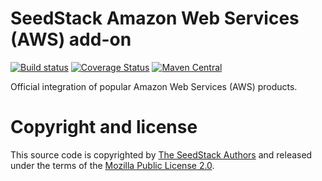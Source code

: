 # SeedStack Amazon Web Services (AWS) add-on

[![Build status](https://travis-ci.org/seedstack/aws-addon.svg?branch=master)](https://travis-ci.org/seedstack/aws-addon) [![Coverage Status](https://coveralls.io/repos/seedstack/aws-addon/badge.svg?branch=master)](https://coveralls.io/r/seedstack/aws-addon?branch=master) [![Maven Central](https://maven-badges.herokuapp.com/maven-central/org.seedstack.addons.aws/aws/badge.svg?style=flat)](https://maven-badges.herokuapp.com/maven-central/org.seedstack.addons.aws/aws)

Official integration of popular Amazon Web Services (AWS) products.

# Copyright and license

This source code is copyrighted by [The SeedStack Authors](https://github.com/seedstack/seedstack/blob/master/AUTHORS) and
released under the terms of the [Mozilla Public License 2.0](https://www.mozilla.org/MPL/2.0/). 
